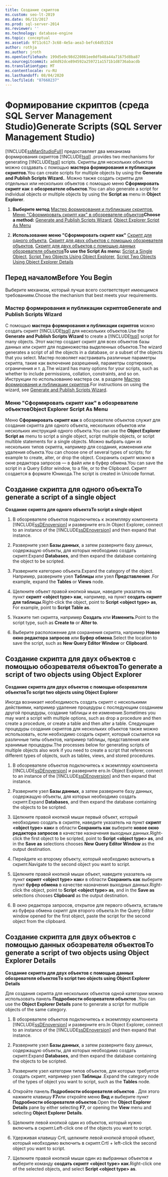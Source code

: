 ```yaml
---
title: Создание скриптов
ms.custom: seo-lt-2019
ms.date: 06/13/2017
ms.prod: sql-server-2014
ms.reviewer: ''
ms.technology: database-engine
ms.topic: conceptual
ms.assetid: 9711c617-3c68-4e5a-aea3-befc64d51524
author: rothja
ms.author: jroth
ms.openlocfilehash: 199d5e0c98d220861ee0dfb48a44a71675d8ba87
ms.sourcegitcommit: ad4d92dce894592a259721a1571b1d8736abacdb
ms.translationtype: MT
ms.contentlocale: ru-RU
ms.lasthandoff: 08/04/2020
ms.locfileid: "87668237"
---
```

# <a name="generate-scripts-sql-server-management-studio"></a><span data-ttu-id="c763c-102">Формирование скриптов (среда SQL Server Management Studio)</span><span class="sxs-lookup"><span data-stu-id="c763c-102">Generate Scripts (SQL Server Management Studio)</span></span>
  [!INCLUDE[ssManStudioFull](../../includes/ssmanstudiofull-md.md)] <span data-ttu-id="c763c-103">предоставляет два механизма формирования скриптов [!INCLUDE[tsql](../../includes/tsql-md.md)] .</span><span class="sxs-lookup"><span data-stu-id="c763c-103">provides two mechanisms for generating [!INCLUDE[tsql](../../includes/tsql-md.md)] scripts.</span></span> <span data-ttu-id="c763c-104">Скрипты для нескольких объектов можно создавать с помощью **мастера формирования и публикации скриптов.**</span><span class="sxs-lookup"><span data-stu-id="c763c-104">You can create scripts for multiple objects by using the **Generate and Publish Scripts Wizard.**.</span></span> <span data-ttu-id="c763c-105">Можно также создать скрипты для отдельных или нескольких объектов с помощью меню **Сформировать скрипт как** в **обозревателе объектов**.</span><span class="sxs-lookup"><span data-stu-id="c763c-105">You can also generate a script for individual objects or multiple objects by using the **Script as** menu in **Object Explorer**.</span></span>  
  
1.  <span data-ttu-id="c763c-106">**Выберите метод**  [Мастер формирования и публикации скриптов](#GenPubScriptWiz), [Меню "Сформировать скрипт как" в обозревателе объектов](#OEScriptAsMenu)</span><span class="sxs-lookup"><span data-stu-id="c763c-106">**Choose a method:**  [Generate and Publish Scripts Wizard](#GenPubScriptWiz), [Object Explorer Script As Menu](#OEScriptAsMenu)</span></span>  
  
2.  <span data-ttu-id="c763c-107">**Использование меню "Сформировать скрипт как"**  [Скрипт для одного объекта](#ScriptSingleObject), [Скрипт для двух объектов с помощью обозревателя объектов](#ScriptTwoObjectsOE), [Скрипт для двух объектов с помощью данных обозревателя объектов](#ScriptTwoObjectsOED)</span><span class="sxs-lookup"><span data-stu-id="c763c-107">**To use the Script As menu:**  [Script a Single Object](#ScriptSingleObject), [Script Two Objects Using Object Explorer](#ScriptTwoObjectsOE), [Script Two Objects Using Object Explorer Details](#ScriptTwoObjectsOED)</span></span>  
  
## <a name="before-you-begin"></a><span data-ttu-id="c763c-108">Перед началом</span><span class="sxs-lookup"><span data-stu-id="c763c-108">Before You Begin</span></span>  
 <span data-ttu-id="c763c-109">Выберите механизм, который лучше всего соответствует имеющимся требованиям.</span><span class="sxs-lookup"><span data-stu-id="c763c-109">Choose the mechanism that best meets your requirements.</span></span>  
  
###  <a name="generate-and-publish-scripts-wizard"></a><a name="GenPubScriptWiz"></a> <span data-ttu-id="c763c-110">Мастер формирования и публикации скриптов</span><span class="sxs-lookup"><span data-stu-id="c763c-110">Generate and Publish Scripts Wizard</span></span>  
 <span data-ttu-id="c763c-111">С помощью **мастера формирования и публикации скриптов** можно создать скрипт [!INCLUDE[tsql](../../includes/tsql-md.md)] для нескольких объектов.</span><span class="sxs-lookup"><span data-stu-id="c763c-111">Use the **Generate and Publish Scripts Wizard** to create a [!INCLUDE[tsql](../../includes/tsql-md.md)] script for many objects.</span></span> <span data-ttu-id="c763c-112">Этот мастер создает скрипт для всех объектов базы данных или скрипт для подмножества выделенных объектов.</span><span class="sxs-lookup"><span data-stu-id="c763c-112">The wizard generates a script of all the objects in a database, or a subset of the objects that you select.</span></span> <span data-ttu-id="c763c-113">Мастер позволяет настраивать различные параметры скрипта, такие как включение разрешений, параметры сортировки, ограничения и т. д.</span><span class="sxs-lookup"><span data-stu-id="c763c-113">The wizard has many options for your scripts, such as whether to include permissions, collation, constraints, and so on.</span></span> <span data-ttu-id="c763c-114">Инструкции по использованию мастера см. в разделе [Мастер формирования и публикации скриптов](generate-and-publish-scripts-wizard.md).</span><span class="sxs-lookup"><span data-stu-id="c763c-114">For instructions on using the wizard, see [Generate and Publish Scripts Wizard](generate-and-publish-scripts-wizard.md).</span></span>  
  
###  <a name="object-explorer-script-as-menu"></a><a name="OEScriptAsMenu"></a> <span data-ttu-id="c763c-115">Меню "Сформировать скрипт как" в обозревателе объектов</span><span class="sxs-lookup"><span data-stu-id="c763c-115">Object Explorer Script As Menu</span></span>  
 <span data-ttu-id="c763c-116">Меню **Сформировать скрипт как** в обозревателе объектов служит для создания скрипта для одного объекта, нескольких объектов или нескольких инструкций одного объекта.</span><span class="sxs-lookup"><span data-stu-id="c763c-116">You can use the **Object Explorer Script as** menu to script a single object, script multiple objects, or script multible statements for a single objects.</span></span> <span data-ttu-id="c763c-117">Можно выбрать один из нескольких типов скрипта, например для создания, изменения или удаления объекта.</span><span class="sxs-lookup"><span data-stu-id="c763c-117">You can choose one of several types of scripts; for example to create, alter, or drop the object.</span></span> <span data-ttu-id="c763c-118">Сохранить скрипт можно в окне редактора запросов — в файл или в буфер обмена.</span><span class="sxs-lookup"><span data-stu-id="c763c-118">You can save the script in a Query Editor window, to a file, or to the Clipboard.</span></span> <span data-ttu-id="c763c-119">Скрипт создается в формате Юникода.</span><span class="sxs-lookup"><span data-stu-id="c763c-119">The script is created in Unicode format.</span></span>  
  
##  <a name="to-generate-a-script-of-a-single-object"></a><a name="ScriptSingleObject"></a> <span data-ttu-id="c763c-120">Создание скрипта для одного объекта</span><span class="sxs-lookup"><span data-stu-id="c763c-120">To generate a script of a single object</span></span>  
 <span data-ttu-id="c763c-121">**Создание скрипта для одного объекта**</span><span class="sxs-lookup"><span data-stu-id="c763c-121">**To script a single object**</span></span>  
  
1.  <span data-ttu-id="c763c-122">В обозревателе объектов подключитесь к экземпляру компонента [!INCLUDE[ssDEnoversion](../../includes/ssdenoversion-md.md)] и разверните его.</span><span class="sxs-lookup"><span data-stu-id="c763c-122">In Object Explorer, connect to an instance of the [!INCLUDE[ssDEnoversion](../../includes/ssdenoversion-md.md)] and then expand that instance.</span></span>  
  
2.  <span data-ttu-id="c763c-123">Разверните узел **Базы данных**, а затем разверните базу данных, содержащую объекты, для которых необходимо создать скрипт.</span><span class="sxs-lookup"><span data-stu-id="c763c-123">Expand **Databases**, and then expand the database containing the object to be scripted.</span></span>  
  
3.  <span data-ttu-id="c763c-124">Разверните категорию объекта.</span><span class="sxs-lookup"><span data-stu-id="c763c-124">Expand the category of the object.</span></span> <span data-ttu-id="c763c-125">Например, разверните узел **Таблицы** или узел **Представления** .</span><span class="sxs-lookup"><span data-stu-id="c763c-125">For example, expand the **Tables** or **Views** node.</span></span>  
  
4.  <span data-ttu-id="c763c-126">Щелкните объект правой кнопкой мыши, наведите указатель на пункт **скрипт \<object type> как**, например, на пункт **создать скрипт для таблицы**.</span><span class="sxs-lookup"><span data-stu-id="c763c-126">Right-click the object, point to **Script \<object type> as**, For example, point to **Script Table as**.</span></span>  
  
5.  <span data-ttu-id="c763c-127">Укажите тип скрипта, например **Создать** или **Изменить**.</span><span class="sxs-lookup"><span data-stu-id="c763c-127">Point to the script type, such as **Create to** or **Alter to**.</span></span>  
  
6.  <span data-ttu-id="c763c-128">Выберите расположение для сохранения скрипта, например **Новое окно редактора запросов** или **Буфер обмена**.</span><span class="sxs-lookup"><span data-stu-id="c763c-128">Select the location to save the script, such as **New Query Editor Window** or **Clipboard**.</span></span>  
  
##  <a name="to-generate-a-script-of-two-objects-using-object-explorer"></a><a name="ScriptTwoObjectsOE"></a> <span data-ttu-id="c763c-129">Создание скрипта для двух объектов с помощью обозревателя объектов</span><span class="sxs-lookup"><span data-stu-id="c763c-129">To generate a script of two objects using Object Explorer</span></span>  
 <span data-ttu-id="c763c-130">**Создание скрипта для двух объектов с помощью обозревателя объектов**</span><span class="sxs-lookup"><span data-stu-id="c763c-130">**To script two objects using Object Explorer**</span></span>  
  
 <span data-ttu-id="c763c-131">Иногда возникает необходимость создать скрипт с несколькими действиями, например удаление процедуры с последующим созданием другой процедуры, создание таблицы и ее изменение.</span><span class="sxs-lookup"><span data-stu-id="c763c-131">Sometimes you may want a script with multiple options, such as drop a procedure and then create a procedure, or create a table and then alter a table.</span></span> <span data-ttu-id="c763c-132">Следующие процедуры создания скриптов для нескольких объектов также можно использовать, если необходимо создать скрипт, который ссылается на различные типы объектов, например таблицы, представления или хранимые процедуры.</span><span class="sxs-lookup"><span data-stu-id="c763c-132">The processes below for generating scripts of multiple objects also work if you need to create a script that references different types of objects, such as tables, views, and stored procedures.</span></span>  
  
1.  <span data-ttu-id="c763c-133">В обозревателе объектов подключитесь к экземпляру компонента [!INCLUDE[ssDEnoversion](../../includes/ssdenoversion-md.md)] и разверните его.</span><span class="sxs-lookup"><span data-stu-id="c763c-133">In Object Explorer, connect to an instance of the [!INCLUDE[ssDEnoversion](../../includes/ssdenoversion-md.md)] and then expand that instance.</span></span>  
  
2.  <span data-ttu-id="c763c-134">Разверните узел **Базы данных**, а затем разверните базу данных, содержащую объекты, для которых необходимо создать скрипт.</span><span class="sxs-lookup"><span data-stu-id="c763c-134">Expand **Databases**, and then expand the database containing the objects to be scripted.</span></span>  
  
3.  <span data-ttu-id="c763c-135">Щелкните правой кнопкой мыши первый объект, который необходимо создать в скрипте, наведите указатель на пункт **скрипт \<object type> как**и в области **Сохранить как** выберите **новое окно редактора запросов** в качестве назначения выходных данных.</span><span class="sxs-lookup"><span data-stu-id="c763c-135">Right-click the first object to be scripted, point to **Script \<object type> as**, and in the **Save as** selections chooses **New Query Editor Window** as the output destination.</span></span>  
  
4.  <span data-ttu-id="c763c-136">Перейдите ко второму объекту, который необходимо включить в скрипт.</span><span class="sxs-lookup"><span data-stu-id="c763c-136">Navigate to the second object you want to script.</span></span>  
  
5.  <span data-ttu-id="c763c-137">Щелкните правой кнопкой мыши объект, наведите указатель на пункт **скрипт \<object type> как**и в области **Сохранить как** выберите пункт **буфер обмена** в качестве назначения выходных данных.</span><span class="sxs-lookup"><span data-stu-id="c763c-137">Right-click the object, point to **Script \<object type> as**, and in the **Save as** selections chooses **Clipboard** as the output destination.</span></span>  
  
6.  <span data-ttu-id="c763c-138">В окно редактора запросов, открытое для первого объекта, вставьте из буфера обмена скрипт для второго объекта.</span><span class="sxs-lookup"><span data-stu-id="c763c-138">In the Query Editor window opened for the first object, paste the script for the second object from the clipboard.</span></span>  
  
##  <a name="to-generate-a-script-of-two-objects-using-object-explorer-details"></a><a name="ScriptTwoObjectsOED"></a> <span data-ttu-id="c763c-139">Создание скрипта для двух объектов с помощью данных обозревателя объектов</span><span class="sxs-lookup"><span data-stu-id="c763c-139">To generate a script of two objects using Object Explorer Details</span></span>  
 <span data-ttu-id="c763c-140">**Создание скрипта для двух объектов с помощью данных обозревателя объектов**</span><span class="sxs-lookup"><span data-stu-id="c763c-140">**To script two objects using Object Explorer Details**</span></span>  
  
 <span data-ttu-id="c763c-141">Для создания скрипта для нескольких объектов одной категории можно использовать панель **Подробности обозревателя объектов** .</span><span class="sxs-lookup"><span data-stu-id="c763c-141">You can use the **Object Explorer Details** pane to generate a script for mutliple objects of the same category.</span></span>  
  
1.  <span data-ttu-id="c763c-142">В обозревателе объектов подключитесь к экземпляру компонента [!INCLUDE[ssDEnoversion](../../includes/ssdenoversion-md.md)] и разверните его.</span><span class="sxs-lookup"><span data-stu-id="c763c-142">In Object Explorer, connect to an instance of the [!INCLUDE[ssDEnoversion](../../includes/ssdenoversion-md.md)] and then expand that instance.</span></span>  
  
2.  <span data-ttu-id="c763c-143">Разверните узел **Базы данных**, а затем разверните базу данных, содержащую объекты, для которых необходимо создать скрипт.</span><span class="sxs-lookup"><span data-stu-id="c763c-143">Expand **Databases**, and then expand the database containing the objects to be scripted.</span></span>  
  
3.  <span data-ttu-id="c763c-144">Разверните узел категории типов объектов, для которых требуется создать скрипт, например узел **Таблицы** .</span><span class="sxs-lookup"><span data-stu-id="c763c-144">Expand the category node of the types of object you want to script, such as the **Tables** node.</span></span>  
  
4.  <span data-ttu-id="c763c-145">Откройте панель **Подробности обозревателя объектов** . Для этого нажмите клавишу **F7**или откройте меню **Вид** и выберите пункт **Подробности обозревателя объектов**.</span><span class="sxs-lookup"><span data-stu-id="c763c-145">Open the **Object Explorer Details** pane by either selecting **F7**, or opening the **View** menu and selecting **Object Explorer Details**.</span></span>  
  
5.  <span data-ttu-id="c763c-146">Щелкните левой кнопкой один из объектов, который нужно включить в скрипт.</span><span class="sxs-lookup"><span data-stu-id="c763c-146">Left-click one of the objects you want to script.</span></span>  
  
6.  <span data-ttu-id="c763c-147">Удерживая клавишу Crtl, щелкните левой кнопкой второй объект, который необходимо включить в скрипт.</span><span class="sxs-lookup"><span data-stu-id="c763c-147">Crtl + left-click the second object you want to script.</span></span>  
  
7.  <span data-ttu-id="c763c-148">Щелкните правой кнопкой мыши один из выбранных объектов и выберите команду **создать скрипт \<object type> как**.</span><span class="sxs-lookup"><span data-stu-id="c763c-148">Right-click one of the selected objects, and select **Script \<object type> as**.</span></span>  
  
  
